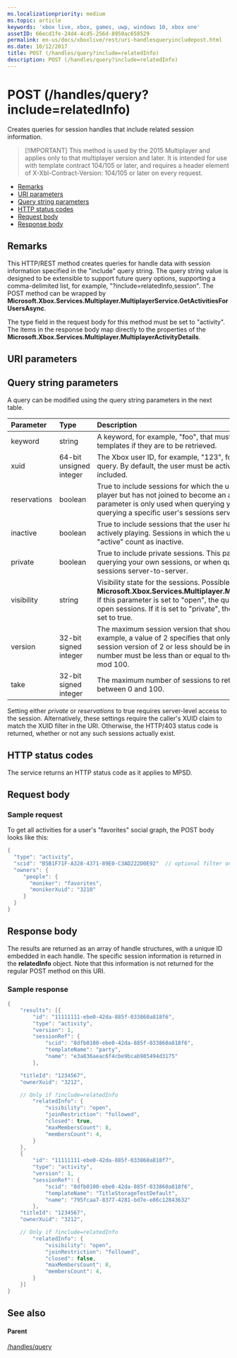 ```yaml
---
ms.localizationpriority: medium
ms.topic: article
keywords: 'xbox live, xbox, games, uwp, windows 10, xbox one'
assetID: 66ecd1fe-24d4-4cd5-256d-8950ac658529
permalink: en-us/docs/xboxlive/rest/uri-handlesqueryincludepost.html
ms.date: 10/12/2017
title: POST (/handles/query?include=relatedInfo)
description: POST (/handles/query?include=relatedInfo)
---
```


# POST \(/handles/query\?include=relatedInfo\)

Creates queries for session handles that include related session information.

> \[!IMPORTANT\] This method is used by the 2015 Multiplayer and applies only to that multiplayer version and later. It is intended for use with template contract 104/105 or later, and requires a header element of X-Xbl-Contract-Version: 104/105 or later on every request.

* [Remarks](post-handles-query-include-relatedinfo.md#ID4ET)
* [URI parameters](post-handles-query-include-relatedinfo.md#ID4ECB)
* [Query string parameters](post-handles-query-include-relatedinfo.md#ID4EPB)
* [HTTP status codes](post-handles-query-include-relatedinfo.md#ID4EAF)
* [Request body](post-handles-query-include-relatedinfo.md#ID4EHF)
* [Response body](post-handles-query-include-relatedinfo.md#ID4EZF)

## Remarks <a id="ID4ET"></a>

This HTTP/REST method creates queries for handle data with session information specified in the "include" query string. The query string value is designed to be extensible to support future query options, supporting a comma-delimited list, for example, "?include=relatedInfo,session". The POST method can be wrapped by **Microsoft.Xbox.Services.Multiplayer.MultiplayerService.GetActivitiesForUsersAsync**.

The type field in the request body for this method must be set to "activity". The items in the response body map directly to the properties of the **Microsoft.Xbox.Services.Multiplayer.MultiplayerActivityDetails**.

## URI parameters <a id="ID4ECB"></a>

## Query string parameters <a id="ID4EPB"></a>

A query can be modified using the query string parameters in the next table.

| **Parameter** | **Type** | **Description** |
| :--- | :--- | :--- |
| keyword | string | A keyword, for example, "foo", that must be found in sessions or templates if they are to be retrieved. |
| xuid | 64-bit unsigned integer | The Xbox user ID, for example, "123", for sessions to include in the query. By default, the user must be active in the session for it to be included. |
| reservations | boolean | True to include sessions for which the user is set as a reserved player but has not joined to become an active player. This parameter is only used when querying your own sessions, or when querying a specific user's sessions server-to-server. |
| inactive | boolean | True to include sessions that the user has accepted but is not actively playing. Sessions in which the user is "ready" but not "active" count as inactive. |
| private | boolean | True to include private sessions. This parameter is only used when querying your own sessions, or when querying a specific user's sessions server-to-server. |
| visibility | string | Visibility state for the sessions. Possible values are defined by the **Microsoft.Xbox.Services.Multiplayer.MultiplayerSessionVisibility**. If this parameter is set to "open", the query should include only open sessions. If it is set to "private", the private parameter must be set to true. |
| version | 32-bit signed integer | The maximum session version that should be included. For example, a value of 2 specifies that only sessions with a major session version of 2 or less should be included. The version number must be less than or equal to the request's contract version mod 100. |
| take | 32-bit signed integer | The maximum number of sessions to retrieve. This number must be between 0 and 100. |

Setting either _private_ or _reservations_ to true requires server-level access to the session. Alternatively, these settings require the caller's XUID claim to match the XUID filter in the URI. Otherwise, the HTTP/403 status code is returned, whether or not any such sessions actually exist.

## HTTP status codes <a id="ID4EAF"></a>

The service returns an HTTP status code as it applies to MPSD.  


## Request body <a id="ID4EHF"></a>

### Sample request <a id="ID4ENF"></a>

To get all activities for a user's "favorites" social graph, the POST body looks like this:

```cpp
{
  "type": "activity",
  "scid": "B5B1F71F-A328-4371-89E0-C3AD222D0E92"  // optional filter on scid
  "owners": {
     "people": {
       "moniker": "favorites",
       "monikerXuid": "3210"
     }
  }
}
```

## Response body <a id="ID4EZF"></a>

The results are returned as an array of handle structures, with a unique ID embedded in each handle. The specific session information is returned in the **relatedInfo** object. Note that this information is not returned for the regular POST method on this URI.

### Sample response <a id="ID4EDG"></a>

```cpp
{
    "results": [{
        "id": "11111111-ebe0-42da-885f-033860a818f6",
        "type": "activity",
        "version": 1,
        "sessionRef": {
            "scid": "8dfb0100-ebe0-42da-885f-033860a818f6",
            "templateName": "party",
            "name": "e3a836aeac6f4cbe9bcab985494d3175"
        },

    "titleId": "1234567",
    "ownerXuid": "3212",

    // Only if ?include=relatedInfo
        "relatedInfo": {
            "visibility": "open",
            "joinRestriction": "followed",
            "closed": true,
            "maxMembersCount": 8,
            "membersCount": 4,
        }
    },
    {
        "id": "11111111-ebe0-42da-885f-033860a818f7",
        "type": "activity",
        "version": 1,
        "sessionRef": {
            "scid": "8dfb0100-ebe0-42da-885f-033860a818f6",
            "templateName": "TitleStorageTestDefault",
            "name": "795fcaa7-8377-4281-bd7e-e86c12843632"
        },
    "titleId": "1234567",
    "ownerXuid": "3212",

    // Only if ?include=relatedInfo
        "relatedInfo": {
            "visibility": "open",
            "joinRestriction": "followed",
            "closed": false,
            "maxMembersCount": 8,
            "membersCount": 4,
        }
    }]
}
```

## See also <a id="ID4ENG"></a>

#### Parent <a id="ID4EPG"></a>

[/handles/query](https://github.com/LucienHH/docs-xsapi/tree/8aaeb3d77dec37e3bd2a1d99ea913649665f2490/work-in-progress/session-directory/uri-handlesquery.md)

